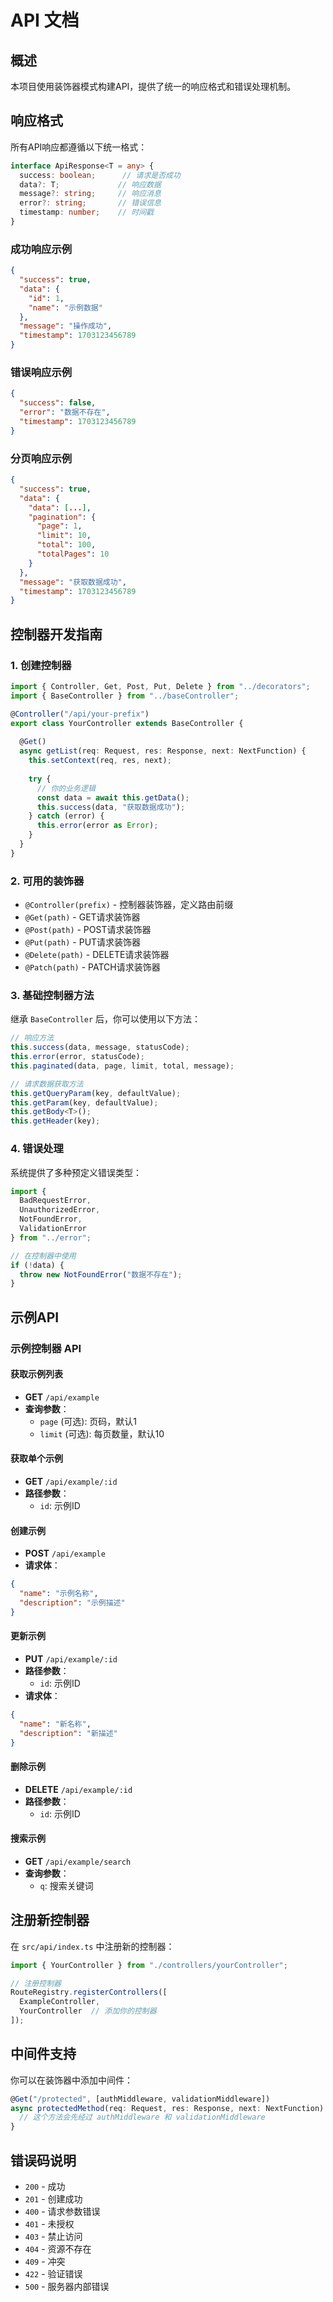# API 文档

## 概述

本项目使用装饰器模式构建API，提供了统一的响应格式和错误处理机制。

## 响应格式

所有API响应都遵循以下统一格式：

```typescript
interface ApiResponse<T = any> {
  success: boolean;      // 请求是否成功
  data?: T;             // 响应数据
  message?: string;     // 响应消息
  error?: string;       // 错误信息
  timestamp: number;    // 时间戳
}
```

### 成功响应示例

```json
{
  "success": true,
  "data": {
    "id": 1,
    "name": "示例数据"
  },
  "message": "操作成功",
  "timestamp": 1703123456789
}
```

### 错误响应示例

```json
{
  "success": false,
  "error": "数据不存在",
  "timestamp": 1703123456789
}
```

### 分页响应示例

```json
{
  "success": true,
  "data": {
    "data": [...],
    "pagination": {
      "page": 1,
      "limit": 10,
      "total": 100,
      "totalPages": 10
    }
  },
  "message": "获取数据成功",
  "timestamp": 1703123456789
}
```

## 控制器开发指南

### 1. 创建控制器

```typescript
import { Controller, Get, Post, Put, Delete } from "../decorators";
import { BaseController } from "../baseController";

@Controller("/api/your-prefix")
export class YourController extends BaseController {
  
  @Get()
  async getList(req: Request, res: Response, next: NextFunction) {
    this.setContext(req, res, next);
    
    try {
      // 你的业务逻辑
      const data = await this.getData();
      this.success(data, "获取数据成功");
    } catch (error) {
      this.error(error as Error);
    }
  }
}
```

### 2. 可用的装饰器

- `@Controller(prefix)` - 控制器装饰器，定义路由前缀
- `@Get(path)` - GET请求装饰器
- `@Post(path)` - POST请求装饰器
- `@Put(path)` - PUT请求装饰器
- `@Delete(path)` - DELETE请求装饰器
- `@Patch(path)` - PATCH请求装饰器

### 3. 基础控制器方法

继承 `BaseController` 后，你可以使用以下方法：

```typescript
// 响应方法
this.success(data, message, statusCode);
this.error(error, statusCode);
this.paginated(data, page, limit, total, message);

// 请求数据获取方法
this.getQueryParam(key, defaultValue);
this.getParam(key, defaultValue);
this.getBody<T>();
this.getHeader(key);
```

### 4. 错误处理

系统提供了多种预定义错误类型：

```typescript
import { 
  BadRequestError, 
  UnauthorizedError, 
  NotFoundError,
  ValidationError 
} from "../error";

// 在控制器中使用
if (!data) {
  throw new NotFoundError("数据不存在");
}
```

## 示例API

### 示例控制器 API

#### 获取示例列表
- **GET** `/api/example`
- **查询参数**：
  - `page` (可选): 页码，默认1
  - `limit` (可选): 每页数量，默认10

#### 获取单个示例
- **GET** `/api/example/:id`
- **路径参数**：
  - `id`: 示例ID

#### 创建示例
- **POST** `/api/example`
- **请求体**：
```json
{
  "name": "示例名称",
  "description": "示例描述"
}
```

#### 更新示例
- **PUT** `/api/example/:id`
- **路径参数**：
  - `id`: 示例ID
- **请求体**：
```json
{
  "name": "新名称",
  "description": "新描述"
}
```

#### 删除示例
- **DELETE** `/api/example/:id`
- **路径参数**：
  - `id`: 示例ID

#### 搜索示例
- **GET** `/api/example/search`
- **查询参数**：
  - `q`: 搜索关键词

## 注册新控制器

在 `src/api/index.ts` 中注册新的控制器：

```typescript
import { YourController } from "./controllers/yourController";

// 注册控制器
RouteRegistry.registerControllers([
  ExampleController,
  YourController  // 添加你的控制器
]);
```

## 中间件支持

你可以在装饰器中添加中间件：

```typescript
@Get("/protected", [authMiddleware, validationMiddleware])
async protectedMethod(req: Request, res: Response, next: NextFunction) {
  // 这个方法会先经过 authMiddleware 和 validationMiddleware
}
```

## 错误码说明

- `200` - 成功
- `201` - 创建成功
- `400` - 请求参数错误
- `401` - 未授权
- `403` - 禁止访问
- `404` - 资源不存在
- `409` - 冲突
- `422` - 验证错误
- `500` - 服务器内部错误
